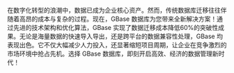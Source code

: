 在数字化转型的浪潮中，数据已成为企业核心资产。然而，传统数据库迁移往往伴随着高昂的成本与复杂的过程。现在，GBase 数据库为您带来全新解决方案！通过先进的技术架构和优化算法，GBase 实现了数据迁移成本降低60%的突破性成果。无论是海量数据的快速导入导出，还是跨平台的数据兼容性处理，GBase 均表现出色。它不仅大幅减少人力投入，还显著缩短项目周期，让企业在竞争激烈的市场环境中抢占先机。选择 GBase 数据库，即刻开启高效、经济的数据管理新时代！